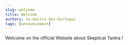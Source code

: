 ```yaml
---
slug: welcome
title: Welcome
authors: le-maitre-des-horloges
tags: [announcement]
---
```


Welcome on the official Website about Skeptical Tantra !